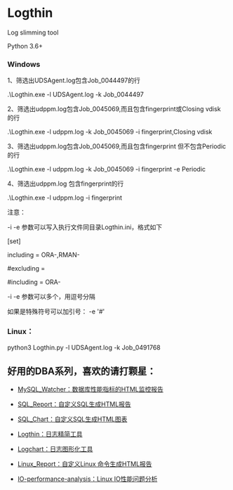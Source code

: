 # Logthin

Log slimming tool

Python 3.6+

### Windows

1、筛选出UDSAgent.log包含Job_0044497的行

.\Logthin.exe -l UDSAgent.log -k Job_0044497

2、筛选出udppm.log包含Job_0045069,而且包含fingerprint或Closing vdisk 的行 

.\Logthin.exe -l udppm.log -k Job_0045069  -i fingerprint,Closing vdisk

3、筛选出udppm.log包含Job_0045069,而且包含fingerprint 但不包含Periodic 的行

.\Logthin.exe -l udppm.log -k Job_0045069  -i fingerprint -e Periodic

4、筛选出udppm.log 包含fingerprint的行 

.\Logthin.exe -l udppm.log -i fingerprint

注意：

-i -e 参数可以写入执行文件同目录Logthin.ini，格式如下

[set]

including =  ORA-,RMAN-

#excluding = 

#including =  ORA-

-i -e 参数可以多个，用逗号分隔

如果是特殊符号可以加引号： -e '#'


### Linux：

 python3 Logthin.py -l UDSAgent.log -k Job_0491768




## 好用的DBA系列，喜欢的请打颗星：

- [MySQL_Watcher：数据库性能指标的HTML监控报告](https://github.com/kinghows/MySQL_Watcher)

- [SQL_Report：自定义SQL生成HTML报告](https://github.com/kinghows/SQL_Report)

- [SQL_Chart：自定义SQL生成HTML图表](https://github.com/kinghows/SQL_Chart)

- [Logthin：日志精简工具](https://github.com/kinghows/Logthin)

- [Logchart：日志图形化工具](https://github.com/kinghows/Logchart)

- [Linux_Report：自定义Linux 命令生成HTML报告](https://github.com/kinghows/Linux_Report)

- [IO-performance-analysis：Linux IO性能问题分析](https://github.com/kinghows/IO-performance-analysis)

